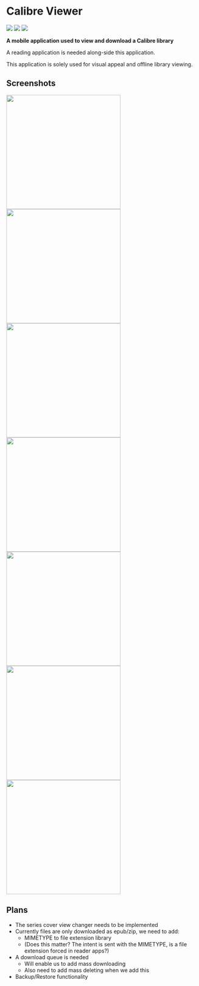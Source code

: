 # Calibre Viewer

[![](https://img.shields.io/badge/-Android%20APK-green.svg?logo=Android&labelColor=7A7A7A&logoColor=white)](../../releases/)
[![](https://img.shields.io/badge/-Donate-orange.svg?logo=Patreon&labelColor=7A7A7A)](https://www.patreon.com/bePatron?c=954360)
[![](https://img.shields.io/badge/-Donate-blue.svg?logo=Paypal&labelColor=7A7A7A)](https://paypal.me/TSedlar)

<b>A mobile application used to view and download a Calibre library</b>

A reading application is needed along-side this application.

This application is solely used for visual appeal and offline library viewing.

## Screenshots

<p>
  <img src="wiki/screenshots/Screenshot_20200628-110703_Calibre_Viewer.png" width="300" />
  <img src="wiki/screenshots/Screenshot_20200628-110709_Calibre_Viewer.png" width="300" />
  <img src="wiki/screenshots/Screenshot_20200628-110717_Calibre_Viewer.png" width="300" />
  <img src="wiki/screenshots/Screenshot_20200628-110727_Calibre_Viewer.png" width="300" />
  <img src="wiki/screenshots/Screenshot_20200628-110912_Calibre_Viewer.png" width="300" />
  <img src="wiki/screenshots/Screenshot_20200628-110926_Calibre_Viewer.png" width="300" />
  <img src="wiki/screenshots/Screenshot_20200628-111019_Calibre_Viewer.png" width="300" />
</p>


## Plans

- The series cover view changer needs to be implemented
- Currently files are only downloaded as epub/zip, we need to add:
  - MIMETYPE to file extension library
  - (Does this matter? The intent is sent with the MIMETYPE, is a file extension forced in reader apps?)
- A download queue is needed
  - Will enable us to add mass downloading
  - Also need to add mass deleting when we add this
- Backup/Restore functionality
